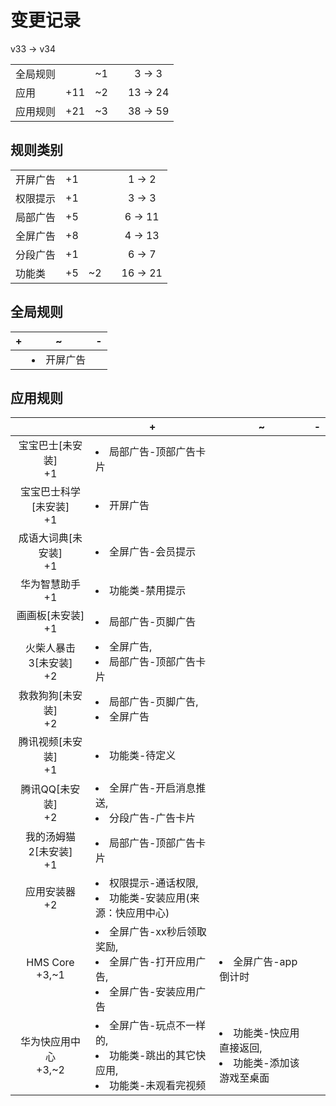 # 变更记录

v33 -> v34

||||||
|-|:-:|:-:|:-:|:-:|
|全局规则||~1||3 -> 3|
|应用|+11|~2||13 -> 24|
|应用规则|+21|~3||38 -> 59|

## 规则类别

||||||
|-|:-:|:-:|:-:|:-:|
|开屏广告|+1|||1 -> 2|
|权限提示|+1|||3 -> 3|
|局部广告|+5|||6 -> 11|
|全屏广告|+8|||4 -> 13|
|分段广告|+1|||6 -> 7|
|功能类|+5|~2||16 -> 21|

## 全局规则

|+|~|-|
|-|-|-|
||<li>开屏广告||

## 应用规则

||+|~|-|
|:-:|-|-|-|
|宝宝巴士[未安装]<br>+1|<li>局部广告-顶部广告卡片|||
|宝宝巴士科学[未安装]<br>+1|<li>开屏广告|||
|成语大词典[未安装]<br>+1|<li>全屏广告-会员提示|||
|华为智慧助手<br>+1|<li>功能类-禁用提示|||
|画画板[未安装]<br>+1|<li>局部广告-页脚广告|||
|火柴人暴击3[未安装]<br>+2|<li>全屏广告,<li>局部广告-顶部广告卡片|||
|救救狗狗[未安装]<br>+2|<li>局部广告-页脚广告,<li>全屏广告|||
|腾讯视频[未安装]<br>+1|<li>功能类-待定义|||
|腾讯QQ[未安装]<br>+2|<li>全屏广告-开启消息推送,<li>分段广告-广告卡片|||
|我的汤姆猫2[未安装]<br>+1|<li>局部广告-顶部广告卡片|||
|应用安装器<br>+2|<li>权限提示-通话权限,<li>功能类-安装应用(来源：快应用中心)|||
|HMS Core<br>+3,~1|<li>全屏广告-xx秒后领取奖励,<li>全屏广告-打开应用广告,<li>全屏广告-安装应用广告|<li>全屏广告-app倒计时||
|华为快应用中心<br>+3,~2|<li>全屏广告-玩点不一样的,<li>功能类-跳出的其它快应用,<li>功能类-未观看完视频|<li>功能类-快应用直接返回,<li>功能类-添加该游戏至桌面||
